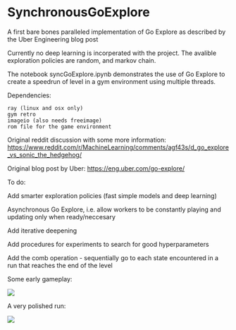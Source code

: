 # SynchronousGoExplore
A first bare bones paralleled implementation of Go Explore as described by the Uber Engineering blog post

Currently no deep learning is incorperated with the project. The avalible exploration policies are random, and markov chain.

The notebook syncGoExplore.ipynb demonstrates the use of Go Explore to create a speedrun of level in a gym environment using multiple threads.

Dependencies:

	ray (linux and osx only)
	gym retro
	imageio (also needs freeimage)
	rom file for the game environment

Original reddit discussion with some more information:
https://www.reddit.com/r/MachineLearning/comments/agf43s/d_go_explore_vs_sonic_the_hedgehog/

Original blog post by Uber:
https://eng.uber.com/go-explore/

To do:

Add smarter exploration policies (fast simple models and deep learning)

Asynchronous Go Explore, i.e. allow workers to be constantly playing and updating only when ready/neccesary

Add iterative deepening

Add procedures for experiments to search for good hyperparameters

Add the comb operation - sequentially go to each state encountered in a run that reaches the end of the level

Some early gameplay:

![](Gameplay_3973-242-37-0-0.gif)

A very polished run:

![](Gameplay_1568.gif)